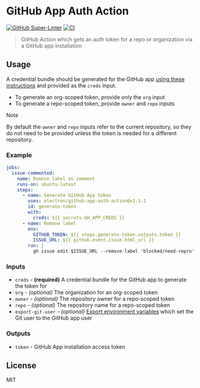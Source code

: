 # GitHub App Auth Action

[![GitHub Super-Linter](https://github.com/electron/github-app-auth-action/actions/workflows/linter.yml/badge.svg)](https://github.com/super-linter/super-linter)
[![CI](https://github.com/electron/github-app-auth-action/actions/workflows/ci.yml/badge.svg)](https://github.com/electron/github-app-auth-action/actions/workflows/ci.yml)

> GitHub Action which gets an auth token for a repo or organization via a GitHub
> app installation

## Usage

A credential bundle should be generated for the GitHub app [using these
instructions][generating-cred-bundle] and provided as the `creds` input.

- To generate an org-scoped token, provide only the `org` input
- To generate a repo-scoped token, provide `owner` and `repo` inputs

> [!NOTE]
>
> By default the `owner` and `repo` inputs refer to the current repository, so
> they do not need to be provided unless the token is needed for a different
> repository.

### Example

```yaml
jobs:
  issue-commented:
    name: Remove label on comment
    runs-on: ubuntu-latest
    steps:
      - name: Generate GitHub App token
        uses: electron/github-app-auth-action@v1.1.1
        id: generate-token
        with:
          creds: ${{ secrets.GH_APP_CREDS }}
      - name: Remove label
        env:
          GITHUB_TOKEN: ${{ steps.generate-token.outputs.token }}
          ISSUE_URL: ${{ github.event.issue.html_url }}
        run: |
          gh issue edit $ISSUE_URL --remove-label 'blocked/need-repro'
```

### Inputs

- `creds` - **(required)** A credential bundle for the GitHub app to generate
  the token for
- `org` - _(optional)_ The organization for an org-scoped token
- `owner` - _(optional)_ The repository owner for a repo-scoped token
- `repo` - _(optional)_ The repository name for a repo-scoped token
- `export-git-user` - _(optional)_ [Export environment
  variables][git-env-variables] which set the Git user to the GitHub app user

### Outputs

- `token` - GitHub App installation access token

## License

MIT

[generating-cred-bundle]:
  https://github.com/electron/github-app-auth#generating-credentials
[git-env-variables]:
  https://git-scm.com/book/en/v2/Git-Internals-Environment-Variables
